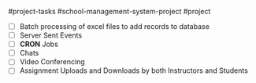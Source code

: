 #project-tasks #school-management-system-project #project

- [ ] Batch processing of excel files to add records to database
- [ ] Server Sent Events
- [ ] **CRON** Jobs
- [ ] Chats
- [ ] Video Conferencing
- [ ] Assignment Uploads and Downloads by both Instructors and Students